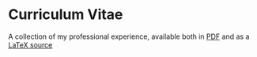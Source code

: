 # Curriculum Vitae

A collection of my professional experience, available both in [PDF](./cv.pdf) and as a [LaTeX source](main.tex)
